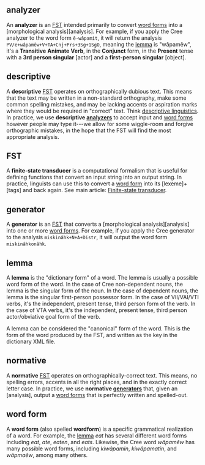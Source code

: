 analyzer
--------

[analyzer]: #analyzer
[analyzers]: #analyzer

An **analyzer** is an [FST] intended primarily to convert
[word forms] into a [morphological analysis][analysis]. For example,
if you apply the Cree analyzer to the word form `ê-wâpamit`, it will
return the analysis `PV/e+wâpamêw+V+TA+Cnj+Prs+3Sg+1SgO`, meaning
the [lemma] is "wâpamêw", it\'s a **Transitive** **Animate**
**Verb**, in the **Conjunct** form, in the **Present** tense with
a **3rd person singular** [actor] and a **first-person singular**
[object].

descriptive
-----------

[descriptive]: #descriptive

A **descriptive** [FST] operates on orthographically dubious text.
This means that the text may be written in a non-standard
orthography, make some common spelling mistakes, and may be lacking
accents or aspiration marks where they would be required in
"correct" text. Think [descriptive linguistics](https://en.wikipedia.org/wiki/Linguistic_description).
In practice, we use **descriptive [analyzers]** to accept input and
[word forms][] however people may type it---we allow for some wiggle-room
and forgive orthographic mistakes, in the hope that the FST will
find the most appropriate analysis.

FST
---

[FST]: #FST

A **finite-state transducer** is a computational formalism that is
useful for defining functions that convert an input string into an
output string. In practice, linguists can use this to convert
a [word form] into its [lexeme]+[tags] and back again. See main
article: [Finite-state transducer].

generator
---------

[generator]: #generator
[generators]: #generator

A **generator** is an [FST] that converts a
[morphological analysis][analysis] into one or more [word forms]. For
example, if you apply the Cree generator to the analysis
`miskinâhk+N+A+Distr`, it will output the word form `miskinâhkonâhk`.

lemma
--------

[lemma]: #lemma

A **lemma** is the "dictionary form" of a word. The lemma is usually
a possible word form of the word. In the case of Cree non-dependent
nouns, the lemma is the singular form of the noun. In the case of
dependent nouns, the lemma is the singular first-person possessor form.
In the case of VII/VAI/VTI verbs, it's the independent, present tense,
third person form of the verb. In the case of VTA verbs, it's the
independent, present tense, third person actor/obviative goal form of
the verb.

A lemma can be considered the "canonical" form of the word. This is the
form of the word produced by the FST, and written as the key in the
dictionary XML file.

normative
---------

[normative]: #normative

A **normative** [FST] operates on orthographically-correct text.
This means, no spelling errors, accents in all the right places, and
in the exactly correct letter case. In practice, we use **normative
[generators]** that, given an [analysis], output a [word forms] that
is perfectly written and spelled-out.

word form
---------

[word form]: #word-form
[word forms]: #word-form

A **word form** (also spelled **wordform**) is a specific grammatical
realization of a word. For example, the [lemma][] *eat* has several
different word forms including *eat*, *ate*, *eaten*, and *eats*.
Likewise, the Cree word *wâpamêw* has many possible word forms, including
*kiwâpamin*, *kiwâpamatin*, and *wâpmaêw*, among many others.

<!-- -->

[Finite-state transducer]: ./finite-state-transducer.md
